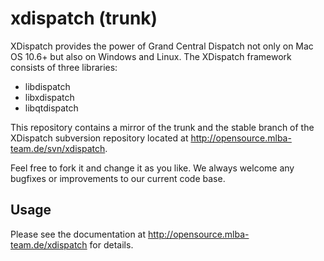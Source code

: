 xdispatch (trunk)
=================

XDispatch provides the power of Grand Central Dispatch not only on Mac OS 10.6+
but also on Windows and Linux. The XDispatch framework consists of three libraries:
 * libdispatch
 * libxdispatch
 * libqtdispatch

This repository contains a mirror of the trunk and the stable branch of the
XDispatch subversion repository located at http://opensource.mlba-team.de/svn/xdispatch.

Feel free to fork it and change it as you like. We always welcome any bugfixes or
improvements to our current code base.


Usage
-----

Please see the documentation at http://opensource.mlba-team.de/xdispatch for details.
